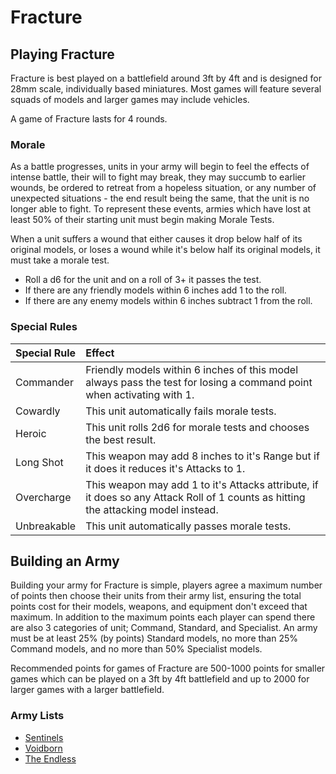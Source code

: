 # Fracture

## Playing Fracture

Fracture is best played on a battlefield around 3ft by 4ft and is designed for 28mm scale, individually based miniatures. Most games will feature several squads of models and larger games may include vehicles.

A game of Fracture lasts for 4 rounds.

### Morale

As a battle progresses, units in your army will begin to feel the effects of intense battle, their will to fight may break, they may succumb to earlier wounds, be ordered to retreat from a hopeless situation, or any number of unexpected situations - the end result being the same, that the unit is no longer able to fight. To represent these events, armies which have lost at least 50% of their starting unit must begin making Morale Tests.

When a unit suffers a wound that either causes it drop below half of its original models, or loses a wound while it's below half its original models, it must take a morale test. 

- Roll a d6 for the unit and on a roll of 3+ it passes the test.
- If there are any friendly models within 6 inches add 1 to the roll.
- If there are any enemy models within 6 inches subtract 1 from the roll.

### Special Rules

| Special Rule | Effect |
| :----------- | :----- |
| Commander | Friendly models within 6 inches of this model always pass the test for losing a command point when activating with 1. |
| Cowardly | This unit automatically fails morale tests. |
| Heroic | This unit rolls 2d6 for morale tests and chooses the best result. |
| Long Shot | This weapon may add 8 inches to it's Range but if it does it reduces it's Attacks to 1. |
| Overcharge | This weapon may add 1 to it's Attacks attribute, if it does so any Attack Roll of 1 counts as hitting the attacking model instead. |
| Unbreakable | This unit automatically passes morale tests. |

## Building an Army

Building your army for Fracture is simple, players agree a maximum number of points then choose their units from their army list, ensuring the total points cost for their models, weapons, and equipment don't exceed that maximum. In addition to the maximum points each player can spend there are also 3 categories of unit; Command, Standard, and Specialist. An army must be at least 25% (by points) Standard models, no more than 25% Command models, and no more than 50% Specialist models.

Recommended points for games of Fracture are 500-1000 points for smaller games which can be played on a 3ft by 4ft battlefield and up to 2000 for larger games with a larger battlefield.

### Army Lists

- [Sentinels](https://github.com/open-source-tabletop/fracture/blob/main/army-lists/sentinels.md)
- [Voidborn](https://github.com/open-source-tabletop/fracture/blob/main/army-lists/voidborn.md)
- [The Endless](https://github.com/open-source-tabletop/fracture/blob/main/army-lists/the-endless.md)